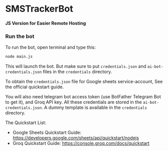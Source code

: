 # SMSTrackerBot
#### JS Version for Easier Remote Hosting

### Run the bot
To run the bot, open terminal and type this:
```bash
node main.js
```
This will launch the bot. But make sure to put `credentials.json` and `ai-bot-credentials.json` files in the `credentials` directory.

To obtain the `credentials.json` file for Google sheets service-account, See the official quickstart guide.

You will also need telegram bot access token (use BotFather Telegram Bot to get it), and Groq API key. All these credentials are stored in the `ai-bot-credentials.json`. A dummy template is available in the `credentials` directory.


The Quickstart List:
- Google Sheets Quickstart Guide: https://developers.google.com/sheets/api/quickstart/nodejs
- Groq Quickstart Guide: https://console.groq.com/docs/quickstart

